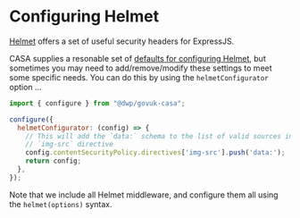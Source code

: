 # Configuring Helmet

[Helmet](https://helmetjs.github.io/) offers a set of useful security headers for ExpressJS.

CASA supplies a resonable set of [defaults for configuring Helmet](src/middleware/pre.js), but sometimes you may need to add/remove/modify these settings to meet some specific needs. You can do this by using the `helmetConfigurator` option ...

```javascript
import { configure } from "@dwp/govuk-casa";

configure({
  helmetConfigurator: (config) => {
    // This will add the `data:` schema to the list of valid sources in the
    // `img-src` directive
    config.contentSecurityPolicy.directives['img-src'].push('data:');
    return config;
  },
});
```

Note that we include all Helmet middleware, and configure them all using the `helmet(options)` syntax.
